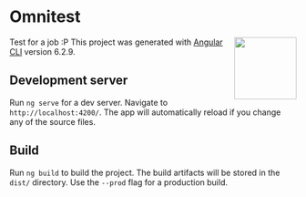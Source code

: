 # Omnitest
Test for a job :P
<img src="https://media.graphcms.com/sPowXQXR2CANBreclJw3" height="109" align="right">
This project was generated with [Angular CLI](https://github.com/angular/angular-cli) version 6.2.9.

## Development server

Run `ng serve` for a dev server. Navigate to `http://localhost:4200/`. The app will automatically reload if you change any of the source files.


## Build

Run `ng build` to build the project. The build artifacts will be stored in the `dist/` directory. Use the `--prod` flag for a production build.


